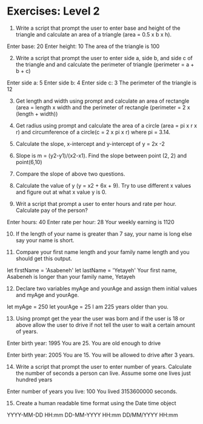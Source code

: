 # Exercises: Level 2

1. Write a script that prompt the user to enter base and height of the triangle and calculate an area of a triangle (area = 0.5 x b x h).

Enter base: 20
Enter height: 10
The area of the triangle is 100

2. Write a script that prompt the user to enter side a, side b, and side c of the triangle and and calculate the perimeter of triangle (perimeter = a + b + c)

Enter side a: 5
Enter side b: 4
Enter side c: 3
The perimeter of the triangle is 12

3. Get length and width using prompt and calculate an area of rectangle (area = length x width and the perimeter of rectangle (perimeter = 2 x (length + width))

4. Get radius using prompt and calculate the area of a circle (area = pi x r x r) and circumference of a circle(c = 2 x pi x r) where pi = 3.14.

5. Calculate the slope, x-intercept and y-intercept of y = 2x -2

6. Slope is m = (y2-y1)/(x2-x1). Find the slope between point (2, 2) and point(6,10)

7. Compare the slope of above two questions.

8. Calculate the value of y (y = x2 + 6x + 9). Try to use different x values and figure out at what x value y is 0.

9. Writ a script that prompt a user to enter hours and rate per hour. Calculate pay of the person?

Enter hours: 40
Enter rate per hour: 28
Your weekly earning is 1120

10. If the length of your name is greater than 7 say, your name is long else say your name is short.

11. Compare your first name length and your family name length and you should get this output.

let firstName = 'Asabeneh'
let lastName = 'Yetayeh'
Your first name, Asabeneh is longer than your family name, Yetayeh

12. Declare two variables myAge and yourAge and assign them initial values and myAge and yourAge.

let myAge = 250
let yourAge = 25
I am 225 years older than you.

13. Using prompt get the year the user was born and if the user is 18 or above allow the user to drive if not tell the user to wait a certain amount of years.

Enter birth year: 1995
You are 25. You are old enough to drive

Enter birth year: 2005
You are 15. You will be allowed to drive after 3 years.

14. Write a script that prompt the user to enter number of years. Calculate the number of seconds a person can live. Assume some one lives just hundred years

Enter number of years you live: 100
You lived 3153600000 seconds.

15. Create a human readable time format using the Date time object

YYYY-MM-DD HH:mm
DD-MM-YYYY HH:mm
DD/MM/YYYY HH:mm